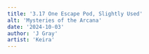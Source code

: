 ```yaml
---
title: '3.17 One Escape Pod, Slightly Used'
alt: 'Mysteries of the Arcana'
date: '2024-10-03'
author: 'J Gray'
artist: 'Keira'
---
```

